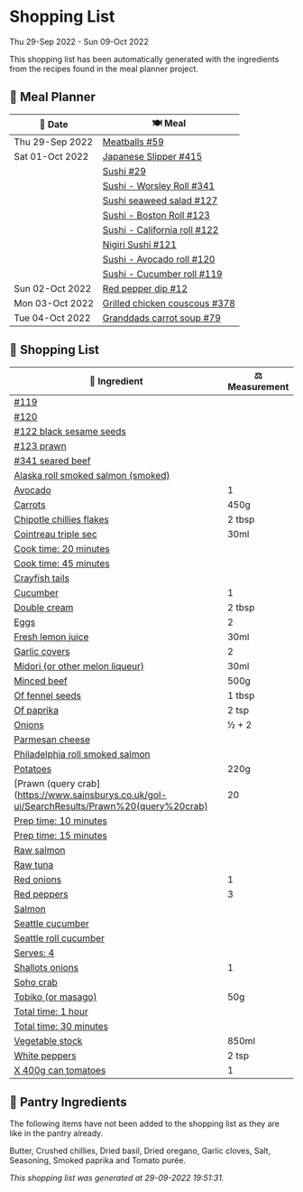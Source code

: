 # Shopping List

Thu 29-Sep 2022 - Sun 09-Oct 2022

This shopping list has been automatically generated with the ingredients from the recipes found in the meal planner project.

## 📅 Meal Planner

|📅 Date| 🍽️ Meal|
|----|----|
|Thu 29-Sep 2022|[Meatballs #59](https://github.com/jcallaghan/The-Cookbook/issues/59)|
|Sat 01-Oct 2022|[Japanese Slipper #415](https://github.com/jcallaghan/The-Cookbook/issues/415)|
||[Sushi #29](https://github.com/jcallaghan/The-Cookbook/issues/29)|
||[Sushi - Worsley Roll #341](https://github.com/jcallaghan/The-Cookbook/issues/341)|
||[Sushi seaweed salad #127](https://github.com/jcallaghan/The-Cookbook/issues/127)|
||[Sushi - Boston Roll #123](https://github.com/jcallaghan/The-Cookbook/issues/123)|
||[Sushi - California roll #122](https://github.com/jcallaghan/The-Cookbook/issues/122)|
||[Nigiri Sushi #121](https://github.com/jcallaghan/The-Cookbook/issues/121)|
||[Sushi - Avocado roll #120](https://github.com/jcallaghan/The-Cookbook/issues/120)|
||[Sushi - Cucumber roll #119](https://github.com/jcallaghan/The-Cookbook/issues/119)|
|Sun 02-Oct 2022|[Red pepper dip #12](https://github.com/jcallaghan/The-Cookbook/issues/12)|
|Mon 03-Oct 2022|[Grilled chicken couscous #378](https://github.com/jcallaghan/The-Cookbook/issues/378)|
|Tue 04-Oct 2022|[Granddads carrot soup #79](https://github.com/jcallaghan/The-Cookbook/issues/79)|

## 🛒 Shopping List

| 🍌 Ingredient| ⚖️ Measurement|
|----------|-----------|
|[#119](https://www.sainsburys.co.uk/gol-ui/SearchResults/#119)||
|[#120](https://www.sainsburys.co.uk/gol-ui/SearchResults/#120)||
|[#122 black sesame seeds](https://www.sainsburys.co.uk/gol-ui/SearchResults/#122%20black%20sesame%20seeds)||
|[#123 prawn](https://www.sainsburys.co.uk/gol-ui/SearchResults/#123%20prawn)||
|[#341 seared beef](https://www.sainsburys.co.uk/gol-ui/SearchResults/#341%20seared%20beef)||
|[Alaska roll smoked salmon (smoked)](https://www.sainsburys.co.uk/gol-ui/SearchResults/Alaska%20roll%20smoked%20salmon%20(smoked))||
|[Avocado](https://www.sainsburys.co.uk/gol-ui/SearchResults/Avocado)|1|
|[Carrots](https://www.sainsburys.co.uk/gol-ui/SearchResults/Carrots)|450g|
|[Chipotle chillies flakes](https://www.sainsburys.co.uk/gol-ui/SearchResults/Chipotle%20chillies%20flakes)|2 tbsp|
|[Cointreau triple sec](https://www.sainsburys.co.uk/gol-ui/SearchResults/Cointreau%20triple%20sec)|30ml|
|[Cook time: 20 minutes](https://www.sainsburys.co.uk/gol-ui/SearchResults/Cook%20time:%2020%20minutes)||
|[Cook time: 45 minutes](https://www.sainsburys.co.uk/gol-ui/SearchResults/Cook%20time:%2045%20minutes)||
|[Crayfish tails](https://www.sainsburys.co.uk/gol-ui/SearchResults/Crayfish%20tails)||
|[Cucumber](https://www.sainsburys.co.uk/gol-ui/SearchResults/Cucumber)|1|
|[Double cream](https://www.sainsburys.co.uk/gol-ui/SearchResults/Double%20cream)|2 tbsp|
|[Eggs](https://www.sainsburys.co.uk/gol-ui/SearchResults/Eggs)|2|
|[Fresh lemon juice](https://www.sainsburys.co.uk/gol-ui/SearchResults/Fresh%20lemon%20juice)|30ml|
|[Garlic covers](https://www.sainsburys.co.uk/gol-ui/SearchResults/Garlic%20covers)|2|
|[Midori (or other melon liqueur)](https://www.sainsburys.co.uk/gol-ui/SearchResults/Midori%20(or%20other%20melon%20liqueur))|30ml|
|[Minced beef](https://www.sainsburys.co.uk/gol-ui/SearchResults/Minced%20beef)|500g|
|[Of fennel seeds](https://www.sainsburys.co.uk/gol-ui/SearchResults/Of%20fennel%20seeds)|1 tbsp|
|[Of paprika](https://www.sainsburys.co.uk/gol-ui/SearchResults/Of%20paprika)|2 tsp|
|[Onions](https://www.sainsburys.co.uk/gol-ui/SearchResults/Onions)|½ + 2|
|[Parmesan cheese](https://www.sainsburys.co.uk/gol-ui/SearchResults/Parmesan%20cheese)||
|[Philadelphia roll smoked salmon](https://www.sainsburys.co.uk/gol-ui/SearchResults/Philadelphia%20roll%20smoked%20salmon)||
|[Potatoes](https://www.sainsburys.co.uk/gol-ui/SearchResults/Potatoes)|220g|
|[Prawn (query crab](https://www.sainsburys.co.uk/gol-ui/SearchResults/Prawn%20(query%20crab)|20|
|[Prep time: 10 minutes](https://www.sainsburys.co.uk/gol-ui/SearchResults/Prep%20time:%2010%20minutes)||
|[Prep time: 15 minutes](https://www.sainsburys.co.uk/gol-ui/SearchResults/Prep%20time:%2015%20minutes)||
|[Raw salmon](https://www.sainsburys.co.uk/gol-ui/SearchResults/Raw%20salmon)||
|[Raw tuna](https://www.sainsburys.co.uk/gol-ui/SearchResults/Raw%20tuna)||
|[Red onions](https://www.sainsburys.co.uk/gol-ui/SearchResults/Red%20onions)|1|
|[Red peppers](https://www.sainsburys.co.uk/gol-ui/SearchResults/Red%20peppers)|3|
|[Salmon](https://www.sainsburys.co.uk/gol-ui/SearchResults/Salmon)||
|[Seattle cucumber](https://www.sainsburys.co.uk/gol-ui/SearchResults/Seattle%20cucumber)||
|[Seattle roll cucumber](https://www.sainsburys.co.uk/gol-ui/SearchResults/Seattle%20roll%20cucumber)||
|[Serves: 4](https://www.sainsburys.co.uk/gol-ui/SearchResults/Serves:%204)||
|[Shallots onions](https://www.sainsburys.co.uk/gol-ui/SearchResults/Shallots%20onions)|1|
|[Soho crab](https://www.sainsburys.co.uk/gol-ui/SearchResults/Soho%20crab)||
|[Tobiko (or masago)](https://www.sainsburys.co.uk/gol-ui/SearchResults/Tobiko%20(or%20masago))|50g|
|[Total time: 1 hour](https://www.sainsburys.co.uk/gol-ui/SearchResults/Total%20time:%201%20hour)||
|[Total time: 30 minutes](https://www.sainsburys.co.uk/gol-ui/SearchResults/Total%20time:%2030%20minutes)||
|[Vegetable stock](https://www.sainsburys.co.uk/gol-ui/SearchResults/Vegetable%20stock)|850ml|
|[White peppers](https://www.sainsburys.co.uk/gol-ui/SearchResults/White%20peppers)|2 tsp|
|[X 400g can tomatoes](https://www.sainsburys.co.uk/gol-ui/SearchResults/X%20400g%20can%20tomatoes)|1|

## 🏪 Pantry Ingredients

The following items have not been added to the shopping list as they are like in the pantry already.

Butter, Crushed chillies, Dried basil, Dried oregano, Garlic cloves, Salt, Seasoning, Smoked paprika and Tomato purée.


_This shopping list was generated at 29-09-2022 19:51:31._